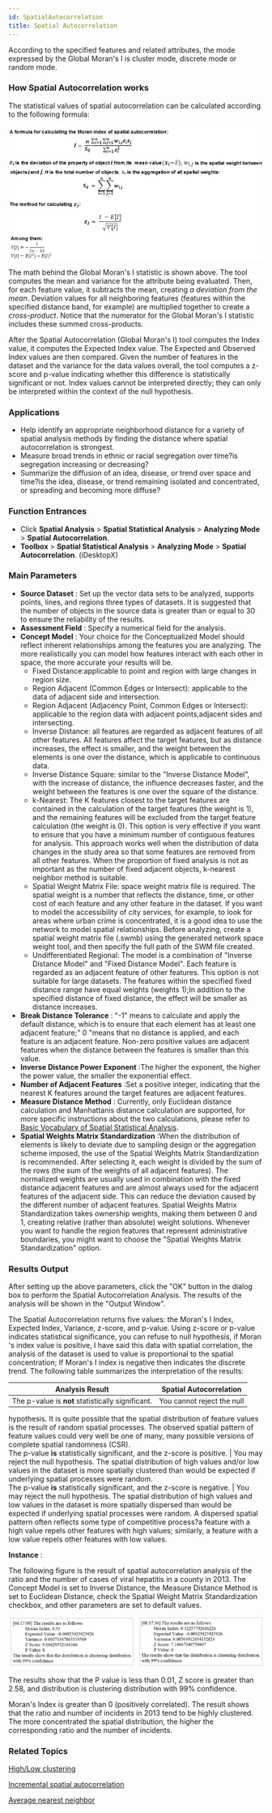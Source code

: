 ```yaml
---
id: SpatialAutocorrelation
title: Spatial Autocorrelation
---
```

According to the specified features and related attributes, the mode expressed
by the Global Moran's I is cluster mode, discrete mode or random mode.

### How Spatial Autocorrelation works

The statistical values of spatial autocorrelation can be calculated according
to the following formula:

![](img/AutoCorrelationPrinciple.png)

The math behind the Global Moran's I statistic is shown above. The tool
computes the mean and variance for the attribute being evaluated. Then, for
each feature value, it subtracts the mean, creating _a deviation from the
mean_. Deviation values for all neighboring features (features within the
specified distance band, for example) are multiplied together to create a
_cross-product_. Notice that the numerator for the Global Moran's I statistic
includes these summed cross-products.

After the Spatial Autocorrelation (Global Moran's I) tool computes the Index
value, it computes the Expected Index value. The Expected and Observed Index
values are then compared. Given the number of features in the dataset and the
variance for the data values overall, the tool computes a z-score and p-value
indicating whether this difference is statistically significant or not. Index
values cannot be interpreted directly; they can only be interpreted within the
context of the null hypothesis.

### Applications

  * Help identify an appropriate neighborhood distance for a variety of spatial analysis methods by finding the distance where spatial autocorrelation is strongest.
  * Measure broad trends in ethnic or racial segregation over time?is segregation increasing or decreasing?
  * Summarize the diffusion of an idea, disease, or trend over space and time?is the idea, disease, or trend remaining isolated and concentrated, or spreading and becoming more diffuse?

### Function Entrances

  * Click **Spatial Analysis** > **Spatial Statistical Analysis** > **Analyzing Mode** > **Spatial Autocorrelation**.
  * **Toolbox** > **Spatial Statistical Analysis** > **Analyzing Mode** > **Spatial Autocorrelation**. (iDesktopX)

### Main Parameters

  * **Source Dataset** : Set up the vector data sets to be analyzed, supports points, lines, and regions three types of datasets. It is suggested that the number of objects in the source data is greater than or equal to 30 to ensure the reliability of the results.
  * **Assessment Field** : Specify a numerical field for the analysis.
  * **Concept Model** : Your choice for the Conceptualized Model should reflect inherent relationships among the features you are analyzing. The more realistically you can model how features interact with each other in space, the more accurate your results will be. 
    * Fixed Distance:applicable to point and region with large changes in region size.
    * Region Adjacent (Common Edges or Intersect): applicable to the data of adjacent side and intersection.
    * Region Adjacent (Adjacency Point, Common Edges or Intersect): applicable to the region data with adjacent points,adjacent sides and intersecting.
    * Inverse Distance: all features are regarded as adjacent features of all other features. All features affect the target features, but as distance increases, the effect is smaller, and the weight between the elements is one over the distance, which is applicable to continuous data.
    * Inverse Distance Square: similar to the "Inverse Distance Model", with the increase of distance, the influence decreases faster, and the weight between the features is one over the square of the distance.
    * k-Nearest: The K features closest to the target features are contained in the calculation of the target features (the weight is 1), and the remaining features will be excluded from the target feature calculation (the weight is 0). This option is very effective if you want to ensure that you have a minimum number of contiguous features for analysis. This approach works well when the distribution of data changes in the study area so that some features are removed from all other features. When the proportion of fixed analysis is not as important as the number of fixed adjacent objects, k-nearest neighbor method is suitable.
    * Spatial Weight Matrix File: space weight matrix file is required. The spatial weight is a number that reflects the distance, time, or other cost of each feature and any other feature in the dataset. If you want to model the accessibility of city services, for example, to look for areas where urban crime is concentrated, it is a good idea to use the network to model spatial relationships. Before analyzing, create a spatial weight matrix file (.swmb) using the generated network space weight tool, and then specify the full path of the SWM file created.
    * Undifferentiated Regional: The model is a combination of "Inverse Distance Model" and "Fixed Distance Model". Each feature is regarded as an adjacent feature of other features. This option is not suitable for large datasets. The features within the specified fixed distance range have equal weights (weights 1);In addition to the specified distance of fixed distance, the effect will be smaller as distance increases.
  * **Break Distance Tolerance** : "-1" means to calculate and apply the default distance, which is to ensure that each element has at least one adjacent feature;" 0 "means that no distance is applied, and each feature is an adjacent feature. Non-zero positive values are adjacent features when the distance between the features is smaller than this value.
  * **Inverse Distance Power Exponent** :The higher the exponent, the higher the power value, the smaller the exponential effect.
  * **Number of Adjacent Features** :Set a positive integer, indicating that the nearest K features around the target features are adjacent features.
  * **Measure Distance Method** : Currently, only Euclidean distance calculation and Manhattanis distance calculation are supported, for more specific instructions about the two calculations, please refer to [Basic Vocabulary of Spatial Statistical Analysis](BasicVocabulary).
  * **Spatial Weights Matrix Standardization** :When the distribution of elements is likely to deviate due to sampling design or the aggregation scheme imposed, the use of the Spatial Weights Matrix Standardization is recommended. After selecting it, each weight is divided by the sum of the rows (the sum of the weights of all adjacent features). The normalized weights are usually used in combination with the fixed distance adjacent features and are almost always used for the adjacent features of the adjacent side. This can reduce the deviation caused by the different number of adjacent features. Spatial Weights Matrix Standardization takes ownership weights, making them between 0 and 1, creating relative (rather than absolute) weight solutions. Whenever you want to handle the region features that represent administrative boundaries, you might want to choose the "Spatial Weights Matrix Standardization" option.

### Results Output

After setting up the above parameters, click the "OK" button in the dialog box
to perform the Spatial Autocorrelation Analysis. The results of the analysis
will be shown in the "Output Window".

The Spatial Autocorrelation returns five values: the Moran's I Index, Expected
Index, Variance, z-score, and p-value. Using z-score or p-value indicates
statistical significance, you can refuse to null hypothesis, if Moran 's index
value is positive, I have said this data with spatial correlation, the
analysis of the dataset is used to value is proportional to the spatial
concentration; If Moran's I index is negative then indicates the discrete
trend. The following table summarizes the interpretation of the results:

**Analysis Result** | **Spatial Autocorrelation**  
---|---  
The p-value is **not** statistically significant. | You cannot reject the null
hypothesis. It is quite possible that the spatial distribution of feature
values is the result of random spatial processes. The observed spatial pattern
of feature values could very well be one of many, many possible versions of
complete spatial randomness (CSR).  
The p-value **is** statistically significant, and the z-score is positive. |
You may reject the null hypothesis. The spatial distribution of high values
and/or low values in the dataset is more spatially clustered than would be
expected if underlying spatial processes were random.  
The p-value **is** statistically significant, and the z-score is negative. |
You may reject the null hypothesis. The spatial distribution of high values
and low values in the dataset is more spatially dispersed than would be
expected if underlying spatial processes were random. A dispersed spatial
pattern often reflects some type of competitive process?a feature with a high
value repels other features with high values; similarly, a feature with a low
value repels other features with low values.  
  
**Instance** :

The following figure is the result of spatial autocorrelation analysis of the
ratio and the number of cases of viral hepatitis in a county in 2013. The
Concept Model is set to Inverse Distance, the Measure Distance Method is set
to Euclidean Distance, check the Spatial Weight Matrix Standardization
checkbox, and other parameters are set to default values.

![](img/SpatialAutocorrlateResult.png)

The results show that the P value is less than 0.01, Z score is greater than
2.58, and distribution is clustering distribution with 99% confidence.

Moran's Index is greater than 0 (positively correlated). The result shows that
the ratio and number of incidents in 2013 tend to be highly clustered. The
more concentrated the spatial distribution, the higher the corresponding ratio
and the number of incidents.

###  Related Topics

[High/Low clustering](HighLowClustering)

[Incremental spatial autocorrelation](IncrementalSpatialAutocorrelation)

[Average nearest neighbor](AverageNearestNeighbor)

